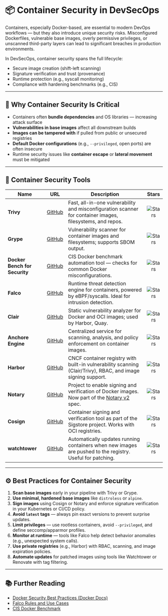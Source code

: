# 📦 Container Security in DevSecOps

Containers, especially Docker-based, are essential to modern DevOps workflows — but they also introduce unique security risks. Misconfigured Dockerfiles, vulnerable base images, overly permissive privileges, or unscanned third-party layers can lead to significant breaches in production environments.

In DevSecOps, container security spans the full lifecycle:

- Secure image creation (shift-left scanning)
- Signature verification and trust (provenance)
- Runtime protection (e.g., syscall monitoring)
- Compliance with hardening benchmarks (e.g., CIS)

---

## 🚨 Why Container Security Is Critical

- Containers often **bundle dependencies** and OS libraries — increasing attack surface
- **Vulnerabilities in base images** affect all downstream builds
- **Images can be tampered with** if pulled from public or unsecured registries
- **Default Docker configurations** (e.g., `--privileged`, open ports) are often insecure
- Runtime security issues like **container escape** or **lateral movement** must be mitigated

---

## 🧰 Container Security Tools

| Name | URL | Description | Stars |
|------|-----|-------------|:-----:|
| **Trivy** | [GitHub](https://github.com/aquasecurity/trivy) | Fast, all-in-one vulnerability and misconfiguration scanner for container images, filesystems, and repos. | ![Stars](https://img.shields.io/github/stars/aquasecurity/trivy?style=for-the-badge) |
| **Grype** | [GitHub](https://github.com/anchore/grype) | Vulnerability scanner for container images and filesystems; supports SBOM output. | ![Stars](https://img.shields.io/github/stars/anchore/grype?style=for-the-badge) |
| **Docker Bench for Security** | [GitHub](https://github.com/docker/docker-bench-security) | CIS Docker benchmark automation tool — checks for common Docker misconfigurations. | ![Stars](https://img.shields.io/github/stars/docker/docker-bench-security?style=for-the-badge) |
| **Falco** | [GitHub](https://github.com/falcosecurity/falco) | Runtime threat detection engine for containers, powered by eBPF/syscalls. Ideal for intrusion detection. | ![Stars](https://img.shields.io/github/stars/falcosecurity/falco?style=for-the-badge) |
| **Clair** | [GitHub](https://github.com/quay/clair) | Static vulnerability analyzer for Docker and OCI images; used by Harbor, Quay. | ![Stars](https://img.shields.io/github/stars/quay/clair?style=for-the-badge) |
| **Anchore Engine** | [GitHub](https://github.com/anchore/anchore-engine) | Centralized service for scanning, analysis, and policy enforcement on container images. | ![Stars](https://img.shields.io/github/stars/anchore/anchore-engine?style=for-the-badge) |
| **Harbor** | [GitHub](https://github.com/goharbor/harbor) | CNCF container registry with built-in vulnerability scanning (Clair/Trivy), RBAC, and image signing support. | ![Stars](https://img.shields.io/github/stars/goharbor/harbor?style=for-the-badge) |
| **Notary** | [GitHub](https://github.com/notaryproject/notary) | Project to enable signing and verification of Docker images. Now part of the [Notary v2](https://notaryproject.dev) spec. | ![Stars](https://img.shields.io/github/stars/notaryproject/notary?style=for-the-badge) |
| **Cosign** | [GitHub](https://github.com/sigstore/cosign) | Container signing and verification tool as part of the Sigstore project. Works with OCI registries. | ![Stars](https://img.shields.io/github/stars/sigstore/cosign?style=for-the-badge) |
| **watchtower** | [GitHub](https://github.com/containrrr/watchtower) | Automatically updates running containers when new images are pushed to the registry. Useful for patching. | ![Stars](https://img.shields.io/github/stars/containrrr/watchtower?style=for-the-badge) |

---

## ⚙️ Best Practices for Container Security

1. **Scan base images** early in your pipeline with Trivy or Grype.
2. **Use minimal, hardened base images** like `distroless` or `alpine`.
3. **Sign images** using Cosign or Notary and enforce signature verification in your Kubernetes or CI/CD policy.
4. **Avoid `latest` tags** — always pin exact versions to prevent surprise updates.
5. **Limit privileges** — use rootless containers, avoid `--privileged`, and define seccomp/apparmor profiles.
6. **Monitor at runtime** — tools like Falco help detect behavior anomalies (e.g., unexpected system calls).
7. **Use private registries** (e.g., Harbor) with RBAC, scanning, and image expiration policies.
8. **Automate updates** for patched images using tools like Watchtower or Renovate with tag filtering.

---

## 📚 Further Reading

- [Docker Security Best Practices (Docker Docs)](https://docs.docker.com/engine/security/security/)
- [Falco Rules and Use Cases](https://falco.org/docs/rules/)
- [CIS Docker Benchmark](https://www.cisecurity.org/benchmark/docker)
